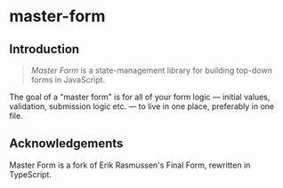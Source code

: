 # master-form

## Introduction

> _Master Form_ is a state-management library for building top-down forms in JavaScript.

The goal of a "master form" is for all of your form logic — initial values, validation, submission logic etc. — to live in one place, preferably in one file.

## Acknowledgements

Master Form is a fork of Erik Rasmussen's Final Form, rewritten in TypeScript.
